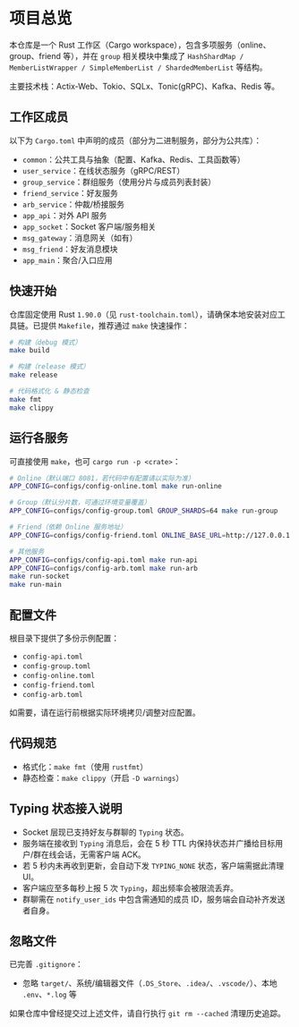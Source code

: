 # 项目总览

本仓库是一个 Rust 工作区（Cargo workspace），包含多项服务（online、group、friend 等），并在 `group` 相关模块中集成了 `HashShardMap / MemberListWrapper / SimpleMemberList / ShardedMemberList` 等结构。

主要技术栈：Actix-Web、Tokio、SQLx、Tonic(gRPC)、Kafka、Redis 等。

## 工作区成员

以下为 `Cargo.toml` 中声明的成员（部分为二进制服务，部分为公共库）：

- `common`：公共工具与抽象（配置、Kafka、Redis、工具函数等）
- `user_service`：在线状态服务（gRPC/REST）
- `group_service`：群组服务（使用分片与成员列表封装）
- `friend_service`：好友服务
- `arb_service`：仲裁/桥接服务
- `app_api`：对外 API 服务
- `app_socket`：Socket 客户端/服务相关
- `msg_gateway`：消息网关（如有）
- `msg_friend`：好友消息模块
- `app_main`：聚合/入口应用

## 快速开始

仓库固定使用 Rust `1.90.0`（见 `rust-toolchain.toml`），请确保本地安装对应工具链。已提供 `Makefile`，推荐通过 `make` 快速操作：

```bash
# 构建（debug 模式）
make build

# 构建（release 模式）
make release

# 代码格式化 & 静态检查
make fmt
make clippy
```

## 运行各服务

可直接使用 `make`，也可 `cargo run -p <crate>`：

```bash
# Online（默认端口 8081，若代码中有配置请以实际为准）
APP_CONFIG=configs/config-online.toml make run-online

# Group（默认分片数，可通过环境变量覆盖）
APP_CONFIG=configs/config-group.toml GROUP_SHARDS=64 make run-group

# Friend（依赖 Online 服务地址）
APP_CONFIG=configs/config-friend.toml ONLINE_BASE_URL=http://127.0.0.1:8081 make run-friend

# 其他服务
APP_CONFIG=configs/config-api.toml make run-api
APP_CONFIG=configs/config-arb.toml make run-arb
make run-socket
make run-main
```

## 配置文件

根目录下提供了多份示例配置：

- `config-api.toml`
- `config-group.toml`
- `config-online.toml`
- `config-friend.toml`
- `config-arb.toml`

如需要，请在运行前根据实际环境拷贝/调整对应配置。

## 代码规范

- 格式化：`make fmt`（使用 `rustfmt`）
- 静态检查：`make clippy`（开启 `-D warnings`）

## Typing 状态接入说明

- Socket 层现已支持好友与群聊的 `Typing` 状态。
- 服务端在接收到 `Typing` 消息后，会在 5 秒 TTL 内保持状态并广播给目标用户/群在线会话，无需客户端 ACK。
- 若 5 秒内未再收到更新，会自动下发 `TYPING_NONE` 状态，客户端需据此清理 UI。
- 客户端应至多每秒上报 5 次 `Typing`，超出频率会被限流丢弃。
- 群聊需在 `notify_user_ids` 中包含需通知的成员 ID，服务端会自动补齐发送者自身。

## 忽略文件

已完善 `.gitignore`：

- 忽略 `target/`、系统/编辑器文件（`.DS_Store`、`.idea/`、`.vscode/`）、本地 `.env`、`*.log` 等

如果仓库中曾经提交过上述文件，请自行执行 `git rm --cached` 清理历史追踪。
